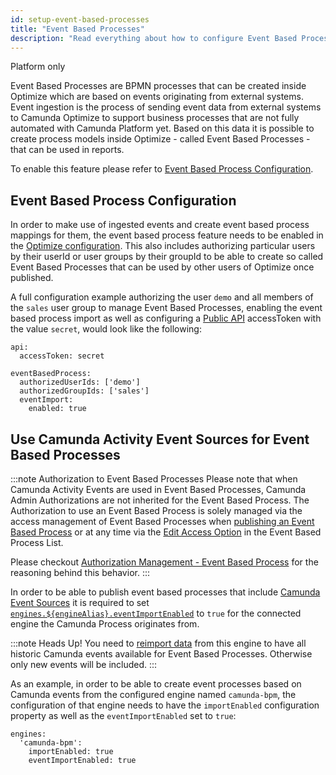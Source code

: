 ```yaml
---
id: setup-event-based-processes
title: "Event Based Processes"
description: "Read everything about how to configure Event Based Processes in Optimize."
---
```


<span class="badge badge--platform">Platform only</span>

Event Based Processes are BPMN processes that can be created inside Optimize which are based on events originating from external systems.
Event ingestion is the process of sending event data from external systems to Camunda Optimize to support business processes that are not fully automated with Camunda Platform yet.
Based on this data it is possible to create process models inside Optimize - called Event Based Processes - that can be used in reports. 

To enable this feature please refer to [Event Based Process Configuration](#event-based-process-configuration).

## Event Based Process Configuration

In order to make use of ingested events and create event based process mappings for them, the event based process feature needs to be enabled in the [Optimize configuration](../configuration/#event-based-process-configuration).
This also includes authorizing particular users by their userId or user groups by their groupId to be able to create so called Event Based Processes that can be used by other users of Optimize once published.

A full configuration example authorizing the user `demo` and all members of the `sales` user group to manage Event Based Processes, enabling the event based process import as well as configuring a [Public API](../configuration/#public-api) accessToken with the value `secret`, would look like the following:

    api:
      accessToken: secret
    
    eventBasedProcess:
      authorizedUserIds: ['demo']
      authorizedGroupIds: ['sales']
      eventImport:
      	enabled: true

## Use Camunda Activity Event Sources for Event Based Processes

:::note Authorization to Event Based Processes
Please note that when Camunda Activity Events are used in Event Based Processes, Camunda Admin Authorizations are not inherited for the Event Based Process. The Authorization to use an Event Based Process is solely managed via the access management of Event Based Processes when [publishing an Event Based Process](./../../../components/optimize/userguide/additional-features/event-based-processes.md/#publishing-an-event-based-process) or at any time via the [Edit Access Option](./../../../components/optimize/userguide/additional-features/event-based-processes.md/#event-based-process-list---edit-access) in the Event Based Process List.

Please checkout [Authorization Management - Event Based Process](./authorization-management.md/#event-based-processes) for the reasoning behind this behavior.
:::

In order to be able to publish event based processes that include [Camunda Event Sources](./../../../components/optimize/userguide/additional-features/event-based-processes.md/#camunda-events) it is required to set [`engines.${engineAlias}.eventImportEnabled`](../configuration/#connection-to-camunda-platform) to `true` for the connected engine the Camunda Process originates from.

:::note Heads Up!
You need to [reimport data](./../migration-update/instructions.md/#force-reimport-of-engine-data-in-optimize) from this engine to have all historic Camunda events available for Event Based Processes. Otherwise only new events will be included.
:::

As an example, in order to be able to create event processes based on Camunda events from the configured engine named `camunda-bpm`, the configuration of that engine needs to have the `importEnabled` configuration property as well as the `eventImportEnabled` set to `true`:

    engines:
      'camunda-bpm':
        importEnabled: true
        eventImportEnabled: true